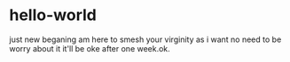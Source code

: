 # hello-world
just new beganing
am here to smesh your virginity as i want 
no need to be worry about it it'll be oke 
after one week.ok.
